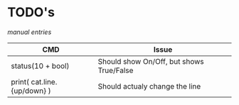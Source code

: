 # TODO's
*manual entries*

| CMD | Issue |
|-----|-------|
| status(10 + bool) 			| Should show On/Off, but shows True/False
| print( cat.line.{up/down} ) 	| Should actualy change the line

